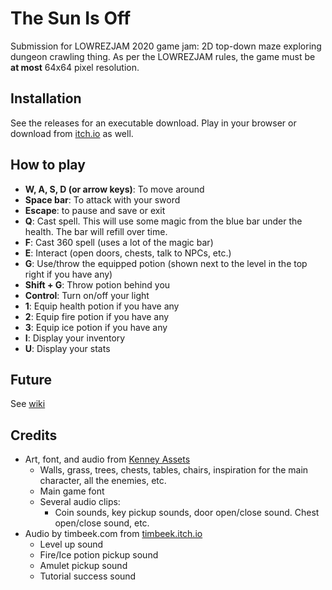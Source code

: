 # The Sun Is Off

Submission for LOWREZJAM 2020 game jam: 2D top-down maze exploring dungeon crawling thing. As per the LOWREZJAM rules, the game must be __at most__ 64x64 pixel resolution.

## Installation

See the releases for an executable download. Play in your browser or download from [itch.io](https://fire-bellied-toad.itch.io/the-sun-is-off) as well.

## How to play

* __W, A, S, D (or arrow keys)__: To move around
* __Space bar__: To attack with your sword
* __Escape__: to pause and save or exit
* __Q__: Cast spell. This will use some magic from the blue bar under the health. The bar will refill over time.
* __F__: Cast 360 spell (uses a lot of the magic bar)
* __E__: Interact (open doors, chests, talk to NPCs, etc.)
* __G__: Use/throw the equipped potion (shown next to the level in the top right if you have any)
* __Shift + G__: Throw potion behind you
* __Control__: Turn on/off your light
* __1__: Equip health potion if you have any
* __2__: Equip fire potion if you have any
* __3__: Equip ice potion if you have any
* __I__: Display your inventory
* __U__: Display your stats

## Future

See [wiki](https://github.com/vix597/thesunisoff/wiki)

## Credits

* Art, font, and audio from [Kenney Assets](https://kenney.nl)
  * Walls, grass, trees, chests, tables, chairs, inspiration for the main character, all the enemies, etc.
  * Main game font
  * Several audio clips:
    * Coin sounds, key pickup sounds, door open/close sound. Chest open/close sound, etc.
* Audio by timbeek.com from [timbeek.itch.io](https://timbeek.itch.io/casual-soundfx-pack)
  * Level up sound
  * Fire/Ice potion pickup sound
  * Amulet pickup sound
  * Tutorial success sound